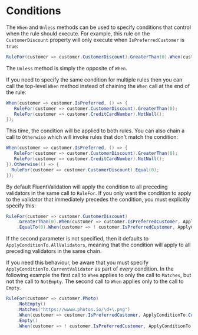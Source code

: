 # Conditions

The `When` and `Unless` methods can be used to specify conditions that control when the rule should execute. For example, this rule on the `CustomerDiscount` property will only execute when `IsPreferredCustomer` is `true`:

```csharp
RuleFor(customer => customer.CustomerDiscount).GreaterThan(0).When(customer => customer.IsPreferredCustomer);
```

The `Unless` method is simply the opposite of `When`.

If you need to specify the same condition for multiple rules then you can call the top-level `When` method instead of chaining the `When` call at the end of the rule:

```csharp
When(customer => customer.IsPreferred, () => {
   RuleFor(customer => customer.CustomerDiscount).GreaterThan(0);
   RuleFor(customer => customer.CreditCardNumber).NotNull();
});
```

This time, the condition will be applied to both rules. You can also chain a call to `Otherwise` which will invoke rules that don't match the condition:

```csharp
When(customer => customer.IsPreferred, () => {
   RuleFor(customer => customer.CustomerDiscount).GreaterThan(0);
   RuleFor(customer => customer.CreditCardNumber).NotNull();
}).Otherwise(() => {
  RuleFor(customer => customer.CustomerDiscount).Equal(0);
});
```

By default FluentValidation will apply the condition to all preceding validators in the same call to `RuleFor`. If you only want the condition to apply to the validator that immediately precedes the condition, you must explicitly specify this:

```csharp
RuleFor(customer => customer.CustomerDiscount)
    .GreaterThan(0).When(customer => customer.IsPreferredCustomer, ApplyConditionTo.CurrentValidator)
    .EqualTo(0).When(customer => ! customer.IsPreferredCustomer, ApplyConditionTo.CurrentValidator);
```

If the second parameter is not specified, then it defaults to `ApplyConditionTo.AllValidators`, meaning that the condition will apply to all preceding validators in the same chain.

If you need this behaviour, be aware that you must specify `ApplyConditionTo.CurrentValidator` as part of *every* condition. In the following example the first call to `When` applies to only the call to `Matches`, but not the call to `NotEmpty`. The second call to `When` applies only to the call to `Empty`.

```csharp
RuleFor(customer => customer.Photo)
    .NotEmpty()
    .Matches("https://wwww.photos.io/\d+\.png")
    .When(customer => customer.IsPreferredCustomer, ApplyConditionTo.CurrentValidator)
    .Empty()
    .When(customer => ! customer.IsPreferredCustomer, ApplyConditionTo.CurrentValidator);
```